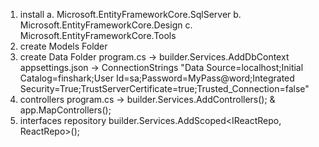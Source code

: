 1. install
   a. Microsoft.EntityFrameworkCore.SqlServer
   b. Microsoft.EntityFrameworkCore.Design
   c. Microsoft.EntityFrameworkCore.Tools
2. create Models Folder
3. create Data Folder
   program.cs -> builder.Services.AddDbContext
   appsettings.json -> ConnectionStrings     "Data Source=localhost;Initial Catalog=finshark;User Id=sa;Password=MyPass@word;Integrated Security=True;TrustServerCertificate=true;Trusted_Connection=false"
4. controllers
   program.cs -> builder.Services.AddControllers();  &  app.MapControllers();
5. interfaces
   repository
   builder.Services.AddScoped<IReactRepo, ReactRepo>();
